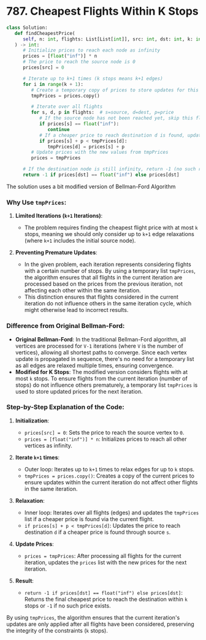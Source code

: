 # 787. Cheapest Flights Within K Stops

```python
class Solution:
   def findCheapestPrice(
      self, n: int, flights: List[List[int]], src: int, dst: int, k: int
   ) -> int:
      # Initialize prices to reach each node as infinity
      prices = [float("inf")] * n
      # The price to reach the source node is 0
      prices[src] = 0

      # Iterate up to k+1 times (k stops means k+1 edges)
      for i in range(k + 1):
         # Create a temporary copy of prices to store updates for this iteration
         tmpPrices = prices.copy()

         # Iterate over all flights
         for s, d, p in flights:  # s=source, d=dest, p=price
            # If the source node has not been reached yet, skip this flight
            if prices[s] == float("inf"):
               continue
            # If a cheaper price to reach destination d is found, update tmpPrices
            if prices[s] + p < tmpPrices[d]:
               tmpPrices[d] = prices[s] + p
         # Update prices with the new values from tmpPrices
         prices = tmpPrices

      # If the destination node is still infinity, return -1 (no such route)
      return -1 if prices[dst] == float("inf") else prices[dst]
```


The solution uses a bit modified version of Bellman-Ford Algorithm

### Why Use `tmpPrices`:
1. **Limited Iterations (`k+1` Iterations)**:
   - The problem requires finding the cheapest flight price with at most `k` stops, meaning we should only consider up to `k+1` edge relaxations (where `k+1` includes the initial source node).

2. **Preventing Premature Updates**:
   - In the given problem, each iteration represents considering flights with a certain number of stops. By using a temporary list `tmpPrices`, the algorithm ensures that all flights in the current iteration are processed based on the prices from the previous iteration, not affecting each other within the same iteration.
   - This distinction ensures that flights considered in the current iteration do not influence others in the same iteration cycle, which might otherwise lead to incorrect results.

### Difference from Original Bellman-Ford:
- **Original Bellman-Ford**: In the traditional Bellman-Ford algorithm, all vertices are processed for `V-1` iterations (where `V` is the number of vertices), allowing all shortest paths to converge. Since each vertex update is propagated in sequence, there's no need for a temporary list as all edges are relaxed multiple times, ensuring convergence.
- **Modified for K Stops**: The modified version considers flights with at most `k` stops. To ensure flights from the current iteration (number of stops) do not influence others prematurely, a temporary list `tmpPrices` is used to store updated prices for the next iteration.

### Step-by-Step Explanation of the Code:
1. **Initialization**:
   - `prices[src] = 0`: Sets the price to reach the source vertex to `0`.
   - `prices = [float("inf")] * n`: Initializes prices to reach all other vertices as infinity.

2. **Iterate `k+1` times**:
   - Outer loop: Iterates up to `k+1` times to relax edges for up to `k` stops.
   - `tmpPrices = prices.copy()`: Creates a copy of the current prices to ensure updates within the current iteration do not affect other flights in the same iteration.

3. **Relaxation**:
   - Inner loop: Iterates over all flights (edges) and updates the `tmpPrices` list if a cheaper price is found via the current flight.
   - `if prices[s] + p < tmpPrices[d]`: Updates the price to reach destination `d` if a cheaper price is found through source `s`.

4. **Update Prices**:
   - `prices = tmpPrices`: After processing all flights for the current iteration, updates the `prices` list with the new prices for the next iteration.

5. **Result**:
   - `return -1 if prices[dst] == float("inf") else prices[dst]`: Returns the final cheapest price to reach the destination within `k` stops or `-1` if no such price exists.

By using `tmpPrices`, the algorithm ensures that the current iteration's updates are only applied after all flights have been considered, preserving the integrity of the constraints (`k` stops).
